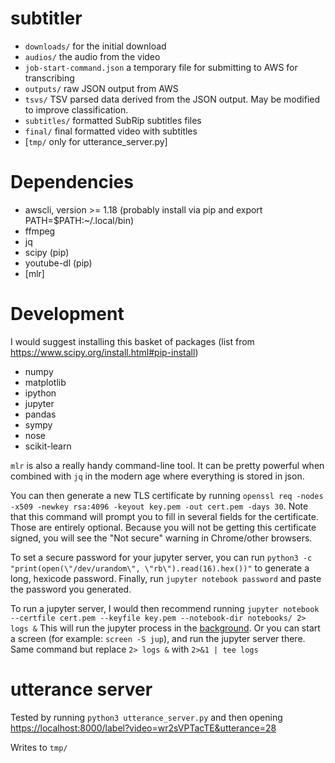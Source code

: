# subtitler

* `downloads/` for the initial download
* `audios/` the audio from the video
* `job-start-command.json` a temporary file for submitting to AWS for transcribing
* `outputs/` raw JSON output from AWS
* `tsvs/` TSV parsed data derived from the JSON output. May be modified to improve classification.
* `subtitles/` formatted SubRip subtitles files
* `final/` final formatted video with subtitles
* [`tmp/` only for utterance_server.py]

# Dependencies

* awscli, version >= 1.18 (probably install via pip and export PATH=$PATH:~/.local/bin)
* ffmpeg
* jq
* scipy (pip)
* youtube-dl (pip)
* [mlr]

# Development

I would suggest installing this basket of packages (list from https://www.scipy.org/install.html#pip-install)

* numpy
* matplotlib
* ipython
* jupyter
* pandas
* sympy
* nose
* scikit-learn

`mlr` is also a really handy command-line tool. It can be pretty powerful when
combined with `jq` in the modern age where everything is stored in json.

You can then generate a new TLS certificate by running `openssl req -nodes -x509 -newkey rsa:4096 -keyout key.pem -out cert.pem -days 30`.
Note that this command will prompt you to fill in several fields for the certificate.
Those are entirely optional. Because you will not be getting this certificate signed,
you will see the "Not secure" warning in Chrome/other browsers.

To set a secure password for your jupyter server, you can run `python3 -c "print(open(\"/dev/urandom\", \"rb\").read(16).hex())"`
to generate a long, hexicode password. Finally, run `jupyter notebook password` and
paste the password you generated.

To run a jupyter server, I would then recommend running
`jupyter notebook --certfile cert.pem --keyfile key.pem --notebook-dir notebooks/ 2> logs &`
This will run the jupyter process in the [background](https://en.wikipedia.org/wiki/Background_process).
Or you can start a screen (for example: `screen -S jup`), and run the jupyter server there.
Same command but replace `2> logs &` with `2>&1 | tee logs`

# utterance server

Tested by running `python3 utterance_server.py` and then opening [https://localhost:8000/label?video=wr2sVPTacTE&utterance=28](https://localhost:8000/label?video=wr2sVPTacTE&utterance=28)

Writes to `tmp/`
